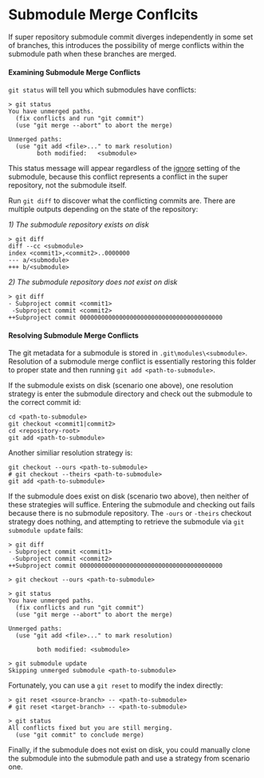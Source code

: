 <h1>Submodule Merge Conflcits</h1>

If super repository submodule commit diverges independently in some set of branches, this introduces the possibility of merge conflicts within the submodule path when these branches are merged.

<h4>Examining Submodule Merge Conflicts</h4>

```git status``` will tell you which submodules have conflicts:

```
> git status
You have unmerged paths.
  (fix conflicts and run "git commit")
  (use "git merge --abort" to abort the merge)

Unmerged paths:
  (use "git add <file>..." to mark resolution)
        both modified:   <submodule>
```

This status message will appear regardless of the [ignore](https://git-scm.com/docs/gitmodules#gitmodules-submoduleltnamegtignore) setting of the submodule, because this conflict represents a conflict in the super repository, not the submodule itself.

Run ```git diff``` to discover what the conflicting commits are. There are multiple outputs depending on the state of the repository:

<i>1) The submodule repository exists on disk</i>

```
> git diff
diff --cc <submodule>
index <commit1>,<commit2>..0000000
--- a/<submodule>
+++ b/<submodule>
```

<i>2) The submodule repository does not exist on disk</i>

```
> git diff
- Subproject commit <commit1>
 -Subproject commit <commit2>
++Subproject commit 0000000000000000000000000000000000000000
```

<h4>Resolving Submodule Merge Conflicts</h4>

The git metadata for a submodule is stored in ```.git\modules\<submodule>```. Resolution of a submodule merge conflict is essentially restoring this folder to proper state and then running ```git add <path-to-submodule>```.

If the submodule exists on disk (scenario one above), one resolution strategy is enter the submodule directory and check out the submodule to the correct commit id:

```
cd <path-to-submodule>
git checkout <commit1|commit2>
cd <repository-root>
git add <path-to-submodule>
```

Another similiar resolution strategy is:

```
git checkout --ours <path-to-submodule> 
# git checkout --theirs <path-to-submodule>
git add <path-to-submodule>
```

If the submodule does exist on disk (scenario two above), then neither of these strategies will suffice. Entering the submodule and checking out fails because there is no submodule repository. The ```-ours``` or ```-theirs``` checkout strategy does nothing, and attempting to retrieve the submodule via `git submodule update` fails:

```
> git diff
- Subproject commit <commit1>
 -Subproject commit <commit2>
++Subproject commit 0000000000000000000000000000000000000000

> git checkout --ours <path-to-submodule>

> git status
You have unmerged paths.
  (fix conflicts and run "git commit")
  (use "git merge --abort" to abort the merge)

Unmerged paths:
  (use "git add <file>..." to mark resolution)

        both modified: <submodule>
        
> git submodule update
Skipping unmerged submodule <path-to-submodule>
```

Fortunately, you can use a ```git reset``` to modify the index directly:

```
> git reset <source-branch> -- <path-to-submodule>
# git reset <target-branch> -- <path-to-submodule>

> git status
All conflicts fixed but you are still merging.
  (use "git commit" to conclude merge)
```

Finally, if the submodule does not exist on disk, you could manually clone the submodule into the submodule path and use a strategy from scenario one.
